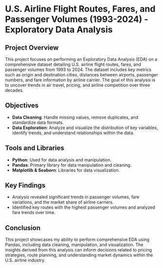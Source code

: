 
# U.S. Airline Flight Routes, Fares, and Passenger Volumes (1993-2024) - Exploratory Data Analysis

## Project Overview

This project focuses on performing an Exploratory Data Analysis (EDA) on a comprehensive dataset detailing U.S. airline flight routes, fares, and passenger volumes from 1993 to 2024. The dataset includes key metrics such as origin and destination cities, distances between airports, passenger numbers, and fare information by airline carrier. The goal of this analysis is to uncover trends in air travel, pricing, and airline competition over three decades.

## Objectives

- **Data Cleaning**: Handle missing values, remove duplicates, and standardize data formats.
- **Data Exploration**: Analyze and visualize the distribution of key variables, identify trends, and understand relationships within the data.

## Tools and Libraries

- **Python**: Used for data analysis and manipulation.
- **Pandas**: Primary library for data manipulation and cleaning.
- **Matplotlib & Seaborn**: Libraries for data visualization.

## Key Findings

- Analysis revealed significant trends in passenger volumes, fare variations, and the market share of airline carriers.
- Identified key routes with the highest passenger volumes and analyzed fare trends over time.

## Conclusion

This project showcases my ability to perform comprehensive EDA using Pandas, including data cleaning, manipulation, and visualization. The insights derived from this analysis can inform decisions related to pricing strategies, route planning, and understanding market dynamics within the U.S. airline industry.

